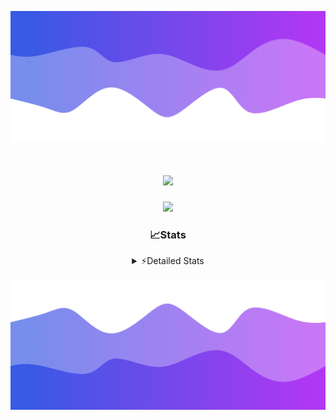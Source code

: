 ![Header](./header.png)
<div align="center">

<h1 align="center">
  <a href="https://git.io/typing-svg">
    <img src="https://readme-typing-svg.herokuapp.com/?lines=Hello,+There!+%F0%9F%91%8B;This+is+chicho.;Owner+on+Ocean;&center=true&size=25">
  </a>
</h1>
  
<p align="center">
  <img src="https://lanyard.cnrad.dev/api/852683595378196480" />
</p>

### 📈Stats
<details>
    <summary> ⚡Detailed Stats</summary>
    <br/>

<!--START_SECTION:waka-->
![Code Time](http://img.shields.io/badge/Code%20Time-773%20hrs%208%20mins-blue)

![Profile Views](http://img.shields.io/badge/Profile%20Views-2-blue)

**🐱 My GitHub Data** 

> 📦 76.6 kB Used in GitHub's Storage 
 > 
> 🏆 29 Contributions in the Year 2024
 > 
> 🚫 Not Opted to Hire
 > 
> 📜 15 Public Repositories 
 > 
> 🔑 9 Private Repositories 
 > 
**I'm a Night 🦉** 

```text
🌞 Morning                22 commits          █░░░░░░░░░░░░░░░░░░░░░░░░   05.54 % 
🌆 Daytime                55 commits          ███░░░░░░░░░░░░░░░░░░░░░░   13.85 % 
🌃 Evening                172 commits         ███████████░░░░░░░░░░░░░░   43.32 % 
🌙 Night                  148 commits         █████████░░░░░░░░░░░░░░░░   37.28 % 
```
📅 **I'm Most Productive on Tuesday** 

```text
Monday                   24 commits          ██░░░░░░░░░░░░░░░░░░░░░░░   06.05 % 
Tuesday                  108 commits         ███████░░░░░░░░░░░░░░░░░░   27.20 % 
Wednesday                80 commits          █████░░░░░░░░░░░░░░░░░░░░   20.15 % 
Thursday                 56 commits          ████░░░░░░░░░░░░░░░░░░░░░   14.11 % 
Friday                   42 commits          ███░░░░░░░░░░░░░░░░░░░░░░   10.58 % 
Saturday                 34 commits          ██░░░░░░░░░░░░░░░░░░░░░░░   08.56 % 
Sunday                   53 commits          ███░░░░░░░░░░░░░░░░░░░░░░   13.35 % 
```


📊 **This Week I Spent My Time On** 

```text
🕑︎ Time Zone: America/Argentina/Buenos_Aires

💬 Programming Languages: 
JavaScript               2 hrs 25 mins       ████████░░░░░░░░░░░░░░░░░   33.90 % 
HTML                     2 hrs               ███████░░░░░░░░░░░░░░░░░░   27.94 % 
TypeScript               56 mins             ███░░░░░░░░░░░░░░░░░░░░░░   13.11 % 
CSS                      31 mins             ██░░░░░░░░░░░░░░░░░░░░░░░   07.34 % 
Python                   30 mins             ██░░░░░░░░░░░░░░░░░░░░░░░   07.06 % 

🔥 Editors: 
VS Code                  7 hrs 10 mins       █████████████████████████   100.00 % 

🐱‍💻 Projects: 
amparar                  2 hrs 14 mins       ████████░░░░░░░░░░░░░░░░░   31.16 % 
Unknown Project          1 hr 57 mins        ███████░░░░░░░░░░░░░░░░░░   27.28 % 
test2                    1 hr 32 mins        █████░░░░░░░░░░░░░░░░░░░░   21.47 % 
cars                     1 hr 18 mins        █████░░░░░░░░░░░░░░░░░░░░   18.19 % 
test                     8 mins              ░░░░░░░░░░░░░░░░░░░░░░░░░   01.89 % 

💻 Operating System: 
Windows                  5 hrs 23 mins       ███████████████████░░░░░░   75.13 % 
Mac                      1 hr 47 mins        ██████░░░░░░░░░░░░░░░░░░░   24.87 % 
```

**I Mostly Code in JavaScript** 

```text
JavaScript               8 repos             ██████░░░░░░░░░░░░░░░░░░░   25.81 % 
HTML                     7 repos             ██████░░░░░░░░░░░░░░░░░░░   22.58 % 
C#                       2 repos             ██░░░░░░░░░░░░░░░░░░░░░░░   06.45 % 
TypeScript               1 repo              █░░░░░░░░░░░░░░░░░░░░░░░░   03.23 % 
SCSS                     1 repo              █░░░░░░░░░░░░░░░░░░░░░░░░   03.23 % 
```




 Last Updated on 13/07/2024 06:18:29 UTC
<!--END_SECTION:waka-->
</details>

![Footer](./footer.png)
